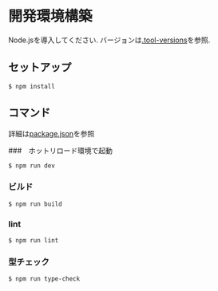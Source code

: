 # 開発環境構築

Node.jsを導入してください. バージョンは[.tool-versions](../.tool-versions)を参照.

## セットアップ

```shell
$ npm install
```

## コマンド

詳細は[package.json](../package.json)を参照

###　ホットリロード環境で起動

```shell
$ npm run dev
```

### ビルド

```shell
$ npm run build
```

### lint

```shell
$ npm run lint
```

### 型チェック

```shell
$ npm run type-check
```
